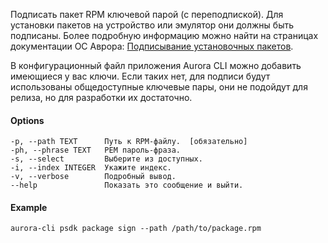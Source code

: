 Подписать пакет RPM ключевой парой (с переподпиской).
Для установки пакетов на устройство или эмулятор они должны быть подписаны.
Более подробную информацию можно найти на страницах документации ОС Аврора:
[Подписывание установочных пакетов](https://developer.auroraos.ru/doc/5.1.3/sdk/app_development/packaging/package_signing).

В конфигурационный файл приложения Aurora CLI можно добавить имеющиеся у вас ключи.
Если таких нет,
для подписи будут использованы общедоступные ключевые пары,
они не подойдут для релиза, но для разработки их достаточно.

#### Options

```shell
-p, --path TEXT      Путь к RPM-файлу.  [обязательно]
-ph, --phrase TEXT   PEM пароль-фраза.
-s, --select         Выберите из доступных.
-i, --index INTEGER  Укажите индекс.
-v, --verbose        Подробный вывод.
--help               Показать это сообщение и выйти.
```

#### Example

```shell
aurora-cli psdk package sign --path /path/to/package.rpm
```
